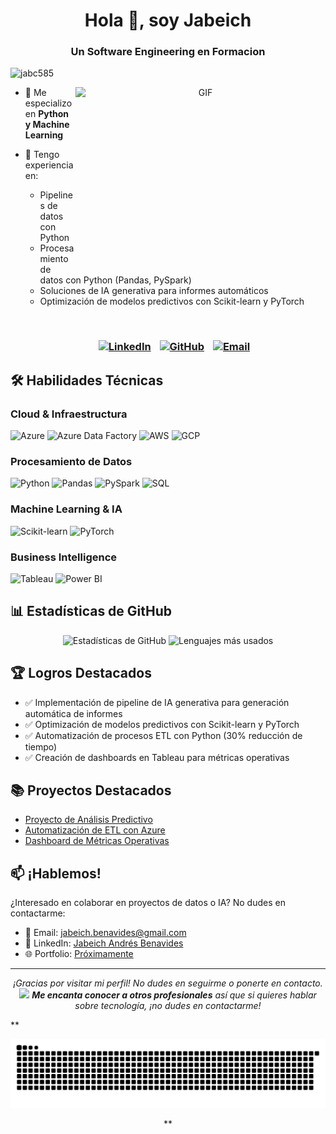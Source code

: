 <h1 align="center">Hola 👋, soy Jabeich</h1>
<h3 align="center">Un Software Engineering en Formacion  </h3>

<p align="left"> <img src="https://komarev.com/ghpvc/?username=jabc585&label=Vistas%20del%20perfil&color=0e75b6&style=flat" alt="jabc585" /> </p>

<a target="_blank" align="center">
  <img align="right" top="500" height="300" width="400" alt="GIF" src="https://media.giphy.com/media/qgQUggAC3Pfv687qPC/giphy.gif">
</a>

- 🌱 Me especializo en **Python y Machine Learning**

- 💼 Tengo experiencia en:
  - Pipelines de datos con Python
  - Procesamiento de datos con Python (Pandas, PySpark)
  - Soluciones de IA generativa para informes automáticos
  - Optimización de modelos predictivos con Scikit-learn y PyTorch




<br/>

<h3 align="center">

<p align="center">
 <div align="center" class="icons-social" style="margin-left: 10px;">
    <a style="margin-left: 10px;" target="_blank" href="https://www.linkedin.com/in/[tu-linkedin]/">
        <img src="https://img.icons8.com/doodle/40/000000/linkedin--v2.png" alt="LinkedIn"></a>
    <a style="margin-left: 10px;" target="_blank" href="https://github.com/jabc585">
        <img src="https://img.icons8.com/doodle/40/000000/github--v1.png" alt="GitHub"></a>
    <a style="margin-left: 10px;" target="_blank" href="mailto:jabeich.benavides@gmail.com">
        <img src="https://img.icons8.com/doodle/40/000000/gmail.png" alt="Email"></a>
 </div>
</p>

## 🛠️ Habilidades Técnicas

### Cloud & Infraestructura
![Azure](https://img.shields.io/badge/Azure_Synapse-0078D4?style=for-the-badge&logo=microsoft-azure&logoColor=white)
![Azure Data Factory](https://img.shields.io/badge/Azure_Data_Factory-0078D4?style=for-the-badge&logo=azure-data-factory&logoColor=white)
![AWS](https://img.shields.io/badge/AWS-FF9900?style=for-the-badge&logo=amazon-aws&logoColor=white)
![GCP](https://img.shields.io/badge/Google_Cloud-4285F4?style=for-the-badge&logo=google-cloud&logoColor=white)

### Procesamiento de Datos
![Python](https://img.shields.io/badge/Python-3776AB?style=for-the-badge&logo=python&logoColor=white)
![Pandas](https://img.shields.io/badge/Pandas-150458?style=for-the-badge&logo=pandas&logoColor=white)
![PySpark](https://img.shields.io/badge/PySpark-E25A1C?style=for-the-badge&logo=apache-spark&logoColor=white)
![SQL](https://img.shields.io/badge/SQL-CC2927?style=for-the-badge&logo=microsoft-sql-server&logoColor=white)

### Machine Learning & IA
![Scikit-learn](https://img.shields.io/badge/Scikit_learn-F7931E?style=for-the-badge&logo=scikit-learn&logoColor=white)
![PyTorch](https://img.shields.io/badge/PyTorch-EE4C2C?style=for-the-badge&logo=pytorch&logoColor=white)

### Business Intelligence
![Tableau](https://img.shields.io/badge/Tableau-E97627?style=for-the-badge&logo=tableau&logoColor=white)
![Power BI](https://img.shields.io/badge/Power_BI-F2C811?style=for-the-badge&logo=power-bi&logoColor=black)

## 📊 Estadísticas de GitHub

<p align="center">
  <img src="https://github-readme-stats.vercel.app/api?username=jabc585&show_icons=true&theme=radical" alt="Estadísticas de GitHub" />
  <img src="https://github-readme-stats.vercel.app/api/top-langs/?username=jabc585&layout=compact&theme=radical" alt="Lenguajes más usados" />
</p>

## 🏆 Logros Destacados

- ✅ Implementación de pipeline de IA generativa para generación automática de informes
- ✅ Optimización de modelos predictivos con Scikit-learn y PyTorch
- ✅ Automatización de procesos ETL con Python (30% reducción de tiempo)
- ✅ Creación de dashboards en Tableau para métricas operativas

## 📚 Proyectos Destacados

<!-- Puedes añadir tus proyectos más importantes aquí -->
- [Proyecto de Análisis Predictivo](https://github.com/jabc585/proyecto-predictivo)
- [Automatización de ETL con Azure](https://github.com/jabc585/azure-etl-pipeline)
- [Dashboard de Métricas Operativas](https://github.com/jabc585/tableau-dashboards)

## 📫 ¡Hablemos!

¿Interesado en colaborar en proyectos de datos o IA? No dudes en contactarme:

- 📧 Email: jabeich.benavides@gmail.com
- 💼 LinkedIn: [Jabeich Andrés Benavides](https://www.linkedin.com/in/jabc585/)
- 🌐 Portfolio: [Próximamente]()

---

<p align="center">
  <i>¡Gracias por visitar mi perfil! No dudes en seguirme o ponerte en contacto.</i>
  <br/>
  <img src="https://media.giphy.com/media/LnQjpWaON8nhr21vNW/giphy.gif" width="60"> 
  <em><b>Me encanta conocer a otros profesionales</b> así que si quieres hablar sobre tecnología, ¡no dudes en contactarme!</em>
</p>


**<p align = "center">
</p>
<p align = "center">
	<img src = "https://github.com/7oSkaaa/7oSkaaa/blob/output/github-contribution-grid-snake.svg?" alt = "Snake Game"/>
</p>

<div align="center">
**
